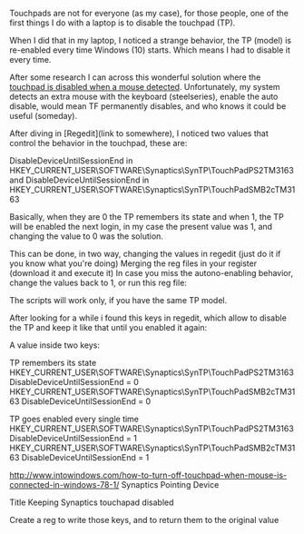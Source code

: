 Touchpads are not for everyone (as my case), for those people, one of the first things I do with a laptop is to disable the touchpad (TP). 

When I did that in my laptop, I noticed a strange behavior, the TP (model) is re-enabled every time Windows (10) starts.  Which means I had to disable it every time.

After some research I can across this wonderful solution where the [touchpad is disabled when a mouse detected](http://www.intowindows.com/how-to-turn-off-touchpad-when-mouse-is-connected-in-windows-78-1/). Unfortunately, my system detects an extra mouse with the keyboard (steelseries), enable the auto disable, would mean TF permanently disables, and who knows it could be useful (someday).

After diving in [Regedit](link to somewhere), I noticed two values that control the behavior in the touchpad, these are:

DisableDeviceUntilSessionEnd in HKEY_CURRENT_USER\SOFTWARE\Synaptics\SynTP\TouchPadPS2TM3163
and
DisableDeviceUntilSessionEnd in HKEY_CURRENT_USER\SOFTWARE\Synaptics\SynTP\TouchPadSMB2cTM3163

Basically, when they are 0 the TP remembers its state and when 1, the TP will be enabled the next login, in my case the present value was 1, and changing the value to 0 was the solution.

This can be done, in two way, changing the values in regedit (just do it if you know what you're doing)
Merging the reg files in your register (download it and execute it)
In case you miss the autono-enabling behavior, change the values back to 1, or run this reg file:


The scripts will work only, if you have the same TP model. 


After looking for a while i found this keys in regedit, which allow to disable the TP and
keep it like that until you enabled it again:

A value inside two keys:

TP remembers its state
HKEY_CURRENT_USER\SOFTWARE\Synaptics\SynTP\TouchPadPS2TM3163
DisableDeviceUntilSessionEnd = 0
HKEY_CURRENT_USER\SOFTWARE\Synaptics\SynTP\TouchPadSMB2cTM3163
DisableDeviceUntilSessionEnd = 0

TP goes enabled every single time
HKEY_CURRENT_USER\SOFTWARE\Synaptics\SynTP\TouchPadPS2TM3163
DisableDeviceUntilSessionEnd = 1
HKEY_CURRENT_USER\SOFTWARE\Synaptics\SynTP\TouchPadSMB2cTM3163
DisableDeviceUntilSessionEnd = 1

http://www.intowindows.com/how-to-turn-off-touchpad-when-mouse-is-connected-in-windows-78-1/
Synaptics Pointing Device

Title
Keeping Synaptics touchapad disabled

Create a reg to write those keys, and to return them to the original value

